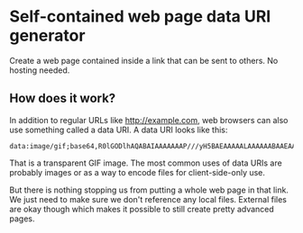 # Self-contained web page data URI generator

Create a web page contained inside a link that can be sent to others. No hosting
needed.

## How does it work?

In addition to regular URLs like http://example.com, web browsers can also use
something called a data URI. A data URI looks like this:

```
data:image/gif;base64,R0lGODlhAQABAIAAAAAAAP///yH5BAEAAAAALAAAAAABAAEAAAIBRAA7
```

That is a transparent GIF image. The most common uses of data URIs are probably
images or as a way to encode files for client-side-only use.

But there is nothing stopping us from putting a whole web page in that link. We
just need to make sure we don't reference any local files. External files are
okay though which makes it possible to still create pretty advanced pages.

